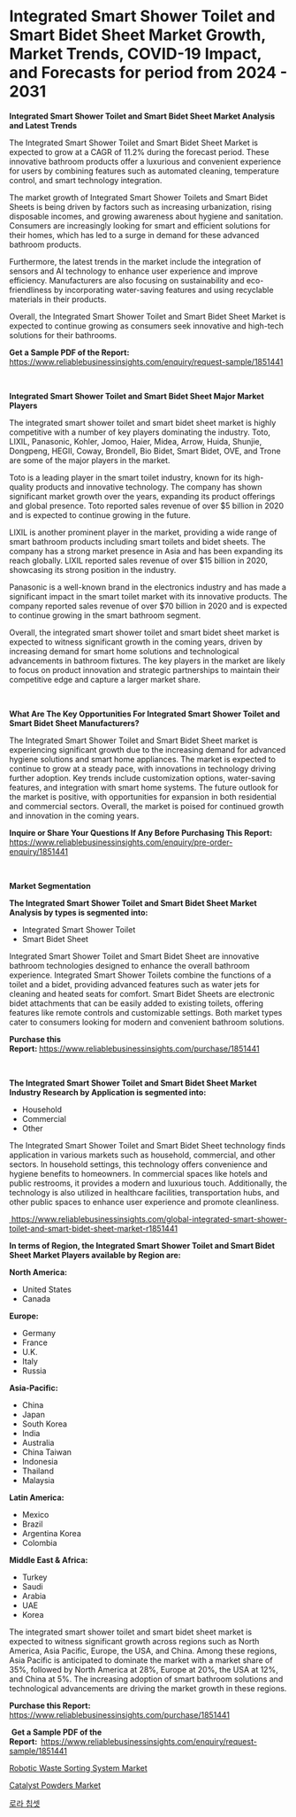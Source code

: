 <p><h1>Integrated Smart Shower Toilet and Smart Bidet Sheet Market Growth, Market Trends, COVID-19 Impact, and Forecasts for period from 2024 - 2031</h1></p><p><strong>Integrated Smart Shower Toilet and Smart Bidet Sheet Market Analysis and Latest Trends</strong></p>
<p><p>The Integrated Smart Shower Toilet and Smart Bidet Sheet Market is expected to grow at a CAGR of 11.2% during the forecast period. These innovative bathroom products offer a luxurious and convenient experience for users by combining features such as automated cleaning, temperature control, and smart technology integration.</p><p>The market growth of Integrated Smart Shower Toilets and Smart Bidet Sheets is being driven by factors such as increasing urbanization, rising disposable incomes, and growing awareness about hygiene and sanitation. Consumers are increasingly looking for smart and efficient solutions for their homes, which has led to a surge in demand for these advanced bathroom products.</p><p>Furthermore, the latest trends in the market include the integration of sensors and AI technology to enhance user experience and improve efficiency. Manufacturers are also focusing on sustainability and eco-friendliness by incorporating water-saving features and using recyclable materials in their products.</p><p>Overall, the Integrated Smart Shower Toilet and Smart Bidet Sheet Market is expected to continue growing as consumers seek innovative and high-tech solutions for their bathrooms.</p></p>
<p><strong>Get a Sample PDF of the Report:&nbsp;</strong> <a href="https://www.reliablebusinessinsights.com/enquiry/request-sample/1851441">https://www.reliablebusinessinsights.com/enquiry/request-sample/1851441</a></p>
<p>&nbsp;</p>
<p><strong>Integrated Smart Shower Toilet and Smart Bidet Sheet Major Market Players</strong></p>
<p><p>The integrated smart shower toilet and smart bidet sheet market is highly competitive with a number of key players dominating the industry. Toto, LIXIL, Panasonic, Kohler, Jomoo, Haier, Midea, Arrow, Huida, Shunjie, Dongpeng, HEGII, Coway, Brondell, Bio Bidet, Smart Bidet, OVE, and Trone are some of the major players in the market.</p><p>Toto is a leading player in the smart toilet industry, known for its high-quality products and innovative technology. The company has shown significant market growth over the years, expanding its product offerings and global presence. Toto reported sales revenue of over $5 billion in 2020 and is expected to continue growing in the future.</p><p>LIXIL is another prominent player in the market, providing a wide range of smart bathroom products including smart toilets and bidet sheets. The company has a strong market presence in Asia and has been expanding its reach globally. LIXIL reported sales revenue of over $15 billion in 2020, showcasing its strong position in the industry.</p><p>Panasonic is a well-known brand in the electronics industry and has made a significant impact in the smart toilet market with its innovative products. The company reported sales revenue of over $70 billion in 2020 and is expected to continue growing in the smart bathroom segment.</p><p>Overall, the integrated smart shower toilet and smart bidet sheet market is expected to witness significant growth in the coming years, driven by increasing demand for smart home solutions and technological advancements in bathroom fixtures. The key players in the market are likely to focus on product innovation and strategic partnerships to maintain their competitive edge and capture a larger market share.</p></p>
<p>&nbsp;</p>
<p><strong>What Are The Key Opportunities For Integrated Smart Shower Toilet and Smart Bidet Sheet Manufacturers?</strong></p>
<p><p>The Integrated Smart Shower Toilet and Smart Bidet Sheet market is experiencing significant growth due to the increasing demand for advanced hygiene solutions and smart home appliances. The market is expected to continue to grow at a steady pace, with innovations in technology driving further adoption. Key trends include customization options, water-saving features, and integration with smart home systems. The future outlook for the market is positive, with opportunities for expansion in both residential and commercial sectors. Overall, the market is poised for continued growth and innovation in the coming years.</p></p>
<p><strong>Inquire or Share Your Questions If Any Before Purchasing This Report:</strong> <a href="https://www.reliablebusinessinsights.com/enquiry/pre-order-enquiry/1851441">https://www.reliablebusinessinsights.com/enquiry/pre-order-enquiry/1851441</a></p>
<p>&nbsp;</p>
<p><strong>Market Segmentation</strong></p>
<p><strong>The Integrated Smart Shower Toilet and Smart Bidet Sheet Market Analysis by types is segmented into:</strong></p>
<p><ul><li>Integrated Smart Shower Toilet</li><li>Smart Bidet Sheet</li></ul></p>
<p><p>Integrated Smart Shower Toilet and Smart Bidet Sheet are innovative bathroom technologies designed to enhance the overall bathroom experience. Integrated Smart Shower Toilets combine the functions of a toilet and a bidet, providing advanced features such as water jets for cleaning and heated seats for comfort. Smart Bidet Sheets are electronic bidet attachments that can be easily added to existing toilets, offering features like remote controls and customizable settings. Both market types cater to consumers looking for modern and convenient bathroom solutions.</p></p>
<p><strong>Purchase this Report:&nbsp;</strong><a href="https://www.reliablebusinessinsights.com/purchase/1851441">https://www.reliablebusinessinsights.com/purchase/1851441</a></p>
<p>&nbsp;</p>
<p><strong>The Integrated Smart Shower Toilet and Smart Bidet Sheet Market Industry Research by Application is segmented into:</strong></p>
<p><ul><li>Household</li><li>Commercial</li><li>Other</li></ul></p>
<p><p>The Integrated Smart Shower Toilet and Smart Bidet Sheet technology finds application in various markets such as household, commercial, and other sectors. In household settings, this technology offers convenience and hygiene benefits to homeowners. In commercial spaces like hotels and public restrooms, it provides a modern and luxurious touch. Additionally, the technology is also utilized in healthcare facilities, transportation hubs, and other public spaces to enhance user experience and promote cleanliness.</p></p>
<p><a href="https://www.reliablebusinessinsights.com/global-integrated-smart-shower-toilet-and-smart-bidet-sheet-market-r1851441">&nbsp;https://www.reliablebusinessinsights.com/global-integrated-smart-shower-toilet-and-smart-bidet-sheet-market-r1851441</a></p>
<p><strong>In terms of Region, the Integrated Smart Shower Toilet and Smart Bidet Sheet Market Players available by Region are:</strong></p>
<p>
    <p> <strong> North America: </strong>
        <ul>
            <li>United States</li>
            <li>Canada</li>
        </ul>
        </p> 
    <p> <strong> Europe: </strong>
        <ul>
            <li>Germany</li>
            <li>France</li>
            <li>U.K.</li>
            <li>Italy</li>
            <li>Russia</li>
        </ul>
        </p> 
    <p> <strong> Asia-Pacific: </strong>
        <ul>
            <li>China</li>
            <li>Japan</li>
            <li>South Korea</li>
            <li>India</li>
            <li>Australia</li>
            <li>China Taiwan</li>
            <li>Indonesia</li>
            <li>Thailand</li>
            <li>Malaysia</li>
        </ul>
        </p> 
    <p> <strong> Latin America: </strong>
        <ul>
            <li>Mexico</li>
            <li>Brazil</li>
            <li>Argentina Korea</li>
            <li>Colombia</li>
        </ul>
        </p> 
    <p> <strong> Middle East & Africa: </strong>
        <ul>
            <li>Turkey</li>
            <li>Saudi</li>
            <li>Arabia</li>
            <li>UAE</li>
            <li>Korea</li>
        </ul>
    </p>
    </p>
<p><p>The integrated smart shower toilet and smart bidet sheet market is expected to witness significant growth across regions such as North America, Asia Pacific, Europe, the USA, and China. Among these regions, Asia Pacific is anticipated to dominate the market with a market share of 35%, followed by North America at 28%, Europe at 20%, the USA at 12%, and China at 5%. The increasing adoption of smart bathroom solutions and technological advancements are driving the market growth in these regions.</p></p>
<p><strong>Purchase this Report: </strong><a href="https://www.reliablebusinessinsights.com/purchase/1851441">https://www.reliablebusinessinsights.com/purchase/1851441</a></p>
<p>&nbsp;<strong>Get a Sample PDF of the Report:&nbsp;&nbsp;</strong><a href="https://www.reliablebusinessinsights.com/enquiry/request-sample/1851441">https://www.reliablebusinessinsights.com/enquiry/request-sample/1851441</a></p>
<p><strong></strong></p>
<p><p><a href="https://medium.com/@lynnullrich1993/global-robotic-waste-sorting-system-market-size-and-market-trends-analysis-by-regional-outlook-a765b33d9d6a">Robotic Waste Sorting System Market</a></p><p><a href="https://medium.com/@samirmayert184/catalyst-powders-market-outlook-and-forecast-from-2024-to-2031-19fcd3cb2c74">Catalyst Powders Market</a></p><p><a href="https://github.com/akzkkws047661437/Market-Research-Report-List-3/blob/main/6306503186304.md">로라 칩셋</a></p></p>